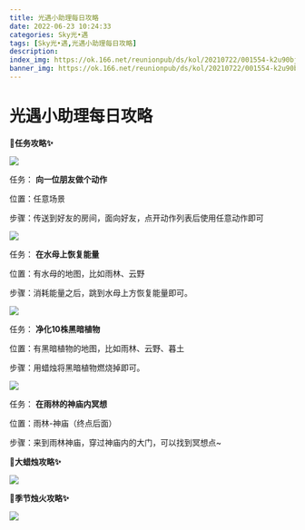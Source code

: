```yaml
---
title: 光遇小助理每日攻略
date: 2022-06-23 10:24:33
categories: Sky光•遇
tags: [Sky光•遇,光遇小助理每日攻略]
description: 
index_img: https://ok.166.net/reunionpub/ds/kol/20210722/001554-k2u90bj7ay.png?imageView&thumbnail=600x0&type=jpg
banner_img: https://ok.166.net/reunionpub/ds/kol/20210722/001554-k2u90bj7ay.png?imageView&thumbnail=600x0&type=jpg
---
```

# 光遇小助理每日攻略
**🎉任务攻略✨**

![](https://ok.166.net/reunionpub/ds/kol/20220622/000314-wla7hbqdsg.png)

任务： **向一位朋友做个动作**

位置：任意场景

步骤：传送到好友的房间，面向好友，点开动作列表后使用任意动作即可

![](https://ok.166.net/reunionpub/ds/kol/20220623/000525-qc6mzgj29b.png)

任务： **在水母上恢复能量**

位置：有水母的地图，比如雨林、云野

步骤：消耗能量之后，跳到水母上方恢复能量即可。

![](https://ok.166.net/reunionpub/ds/kol/20220623/000559-zp5s0mb2g3.png)

任务： **净化10株黑暗植物**

位置：有黑暗植物的地图，比如雨林、云野、暮土

步骤：用蜡烛将黑暗植物燃烧掉即可。

  

![](https://ok.166.net/reunionpub/ds/kol/20220623/000650-2zi3q6f5dy.png)

任务： **在雨林的神庙内冥想**

位置：雨林-神庙（终点后面）

步骤：来到雨林神庙，穿过神庙内的大门，可以找到冥想点~

 **🎉大蜡烛攻略✨**

![](https://ok.166.net/reunionpub/ds/kol/20220623/000744-is02ejs1a4.png)

  

 **🎉季节烛火攻略✨**

![](https://ok.166.net/reunionpub/ds/kol/20220623/000917-nro7espmks.png)

  


